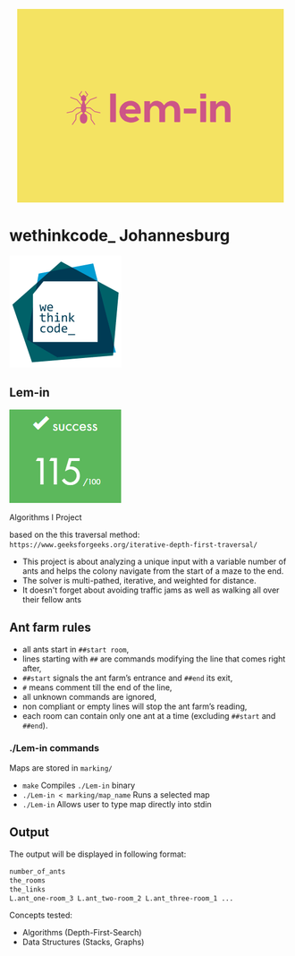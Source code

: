 <p align="center">
  <img src="resources/logo.png"/>
</p>

# wethinkcode_ Johannesburg

![wethinkcode_ logo](resources/wtc.gif)

## Lem-in

![final mark](resources/Lem-in-finalmark.png)

Algorithms I Project

based on the this traversal method: `https://www.geeksforgeeks.org/iterative-depth-first-traversal/`

- This project is about analyzing a unique input with a variable number of ants and helps the colony navigate from the start of a maze to the end. 
- The solver is multi-pathed, iterative, and weighted for distance. 
- It doesn't forget about avoiding traffic jams as well as walking all over their fellow ants

## Ant farm rules
- all ants start in `##start room`,
- lines starting with `##` are commands modifying the line that comes right after,
- `##start` signals the ant farm’s entrance and `##end` its exit,
- `#` means comment till the end of the line,
- all unknown commands are ignored,
- non compliant or empty lines will stop the ant farm’s reading,
- each room can contain only one ant at a time (excluding `##start` and `##end`).

### ./Lem-in commands
Maps are stored in `marking/`
- `make`  Compiles `./Lem-in` binary
- `./Lem-in < marking/map_name` Runs a selected map  
- `./Lem-in` Allows user to type map directly into stdin 

## Output 
The output will be displayed in following format:
```
number_of_ants
the_rooms
the_links
L.ant_one-room_3 L.ant_two-room_2 L.ant_three-room_1 ...
```

Concepts tested:
- Algorithms (Depth-First-Search)
- Data Structures (Stacks, Graphs)
